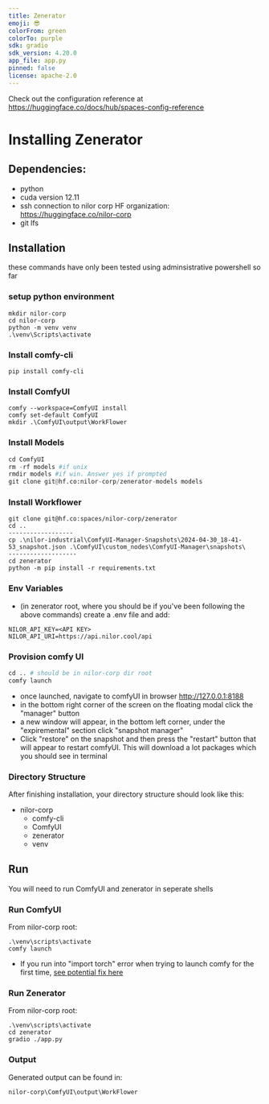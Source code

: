 ```yaml
---
title: Zenerator 
emoji: 😎
colorFrom: green
colorTo: purple
sdk: gradio
sdk_version: 4.20.0
app_file: app.py
pinned: false
license: apache-2.0
---
```


Check out the configuration reference at https://huggingface.co/docs/hub/spaces-config-reference


# Installing Zenerator

## Dependencies:
- python
- cuda version 12.11
- ssh connection to nilor corp HF organization: https://huggingface.co/nilor-corp
- git lfs


## Installation
these commands have only been tested using adminsistrative powershell so far
### setup python environment
```
mkdir nilor-corp
cd nilor-corp
python -m venv venv
.\venv\Scripts\activate
```

### Install comfy-cli
```
pip install comfy-cli
```

### Install ComfyUI
```
comfy --workspace=ComfyUI install
comfy set-default ComfyUI
mkdir .\ComfyUI\output\WorkFlower
```

### Install Models
```py
cd ComfyUI
rm -rf models #if unix
rmdir models #if win. Answer yes if prompted
git clone git@hf.co:nilor-corp/zenerator-models models
```

### Install Workflower
```
git clone git@hf.co:spaces/nilor-corp/zenerator
cd ..
------------------
cp .\nilor-industrial\ComfyUI-Manager-Snapshots\2024-04-30_18-41-53_snapshot.json .\ComfyUI\custom_nodes\ComfyUI-Manager\snapshots\
-------------------
cd zenerator
python -m pip install -r requirements.txt
```

### Env Variables
- (in zenerator root, where you should be if you've been following the above commands) create a .env file and add:
``` 
NILOR_API_KEY=<API KEY>
NILOR_API_URI=https://api.nilor.cool/api
```

### Provision comfy UI

```py
cd .. # should be in nilor-corp dir root
comfy launch
```
- once launched, navigate to comfyUI in browser  http://127.0.0.1:8188
- in the bottom right corner of the screen on the floating modal click the "manager" button
- a new window will appear, in the bottom left corner, under the "expiremental" section click "snapshot manager"
- Click "restore" on the snapshot and then press the "restart" button that will appear to restart comfyUI. This will download a lot packages which you should see in terminal 

### Directory Structure
After finishing installation, your directory structure should look like this:
- nilor-corp
    - comfy-cli
    - ComfyUI
    - zenerator
    - venv

## Run
You will need to run ComfyUI and zenerator in seperate shells

### Run ComfyUI
From nilor-corp root:
```
.\venv\scripts\activate
comfy launch
```
- If you run into "import torch" error when trying to launch comfy for the first time, [see potential fix here](https://github.com/Comfy-Org/comfy-cli/issues/150) 

### Run Zenerator
From nilor-corp root:
```
.\venv\scripts\activate
cd zenerator
gradio ./app.py
```

### Output
Generated output can be found in:
```
nilor-corp\ComfyUI\output\WorkFlower
```

